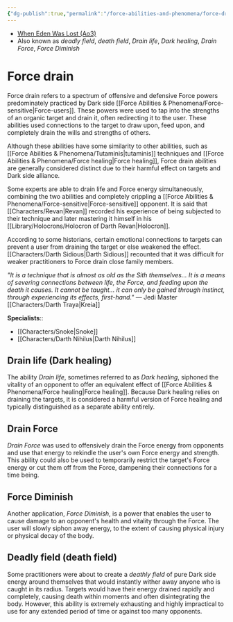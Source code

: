```yaml
---
{"dg-publish":true,"permalink":"/force-abilities-and-phenomena/force-drain/","tags":["dark","control","sense","alter","body","forcepower"],"noteIcon":"saber1"}
---
```


- [When Eden Was Lost (Ao3)](https://archiveofourown.org/works/19334440/chapters/45992584)
- Also known as *deadly field*, *death field*, *Drain life*, *Dark healing*, *Drain Force*, *Force Diminish*
# Force drain
Force drain refers to a spectrum of offensive and defensive Force powers predominately practiced by Dark side [[Force Abilities & Phenomena/Force-sensitive\|Force-users]]. These powers were used to tap into the strengths of an organic target and drain it, often redirecting it to the user. These abilities used connections to the target to draw upon, feed upon, and completely drain the wills and strengths of others. 

Although these abilities have some similarity to other abilities, such as [[Force Abilities & Phenomena/Tutaminis\|tutaminis]] techniques and [[Force Abilities & Phenomena/Force healing\|Force healing]], Force drain abilities are generally considered distinct due to their harmful effect on targets and Dark side alliance. 

Some experts are able to drain life and Force energy simultaneously, combining the two abilities and completely crippling a [[Force Abilities & Phenomena/Force-sensitive\|Force-sensitive]] opponent. It is said that [[Characters/Revan\|Revan]] recorded his experience of being subjected to their technique and later mastering it himself in his [[Library/Holocrons/Holocron of Darth Revan\|Holocron]].

According to some historians, certain emotional connections to targets can prevent a user from draining the target or else weakened the effect. [[Characters/Darth Sidious\|Darth Sidious]] recounted that it was difficult for weaker practitioners to Force drain close family members. 

*"It is a technique that is almost as old as the Sith themselves... It is a means of severing connections between life, the Force, and feeding upon the death it causes. It cannot be taught... it can only be gained through instinct, through experiencing its effects, first-hand."* — Jedi Master [[Characters/Darth Traya\|Kreia]]

**Specialists**::
- [[Characters/Snoke\|Snoke]]
- [[Characters/Darth Nihilus\|Darth Nihilus]]
## Drain life (Dark healing)
The ability *Drain life*, sometimes referred to as *Dark healing*, siphoned the vitality of an opponent to offer an equivalent effect of [[Force Abilities & Phenomena/Force healing\|Force healing]]. Because Dark healing relies on draining the targets, it is considered a harmful version of Force healing and typically distinguished as a separate ability entirely. 
## Drain Force
*Drain Force* was used to offensively drain the Force energy from opponents and use that energy to rekindle the user's own Force energy and strength. This ability could also be used to temporarily restrict the target's Force energy or cut them off from the Force, dampening their connections for a time being. 
## Force Diminish
Another application, *Force Diminish*, is a power that enables the user to cause damage to an opponent's health and vitality through the Force. The user will slowly siphon away energy, to the extent of causing physical injury or physical decay of the body. 
## Deadly field (death field)
Some practitioners were about to create a *deathly field* of pure Dark side energy around themselves that would instantly wither away anyone who is caught in its radius. Targets would have their energy drained rapidly and completely, causing death within moments and often disintegrating the body. However, this ability is extremely exhausting and highly impractical to use for any extended period of time or against too many opponents. 